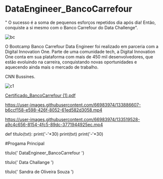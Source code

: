 
# DataEngineer_BancoCarrefour
" O sucesso é a soma de pequenos esforços repetidos dia após dia! Então, conquiste a si mesmo com o Banco Carrefour do Data Challenge".

![bc](https://user-images.githubusercontent.com/66983974/133510064-19a510fb-4d7b-4ec5-a076-3235a068a984.jpg)


O Bootcamp Banco Carrefour Data Engineer foi realizado em parceria com a Digital Innovation One. Parte de uma comunidade tech, a Digital Innovation One conta em sua plataforma com mais de 450 mil desenvolvedores, que estão evoluindo na carreira, conquistando novas oportunidades e aquecendo ainda mais o mercado de trabalho.

CNN Bussines.

![c1](https://user-images.githubusercontent.com/66983974/133509713-ada1b5b7-c504-4e9f-86ba-b35cd22dde27.jpg)



[Certificado_BancoCarrefour (1).pdf](https://github.com/Sandra23U/DataEngineer_BancoCarrefour/files/7189898/Certificado_BancoCarrefour.1.pdf)




https://user-images.githubusercontent.com/66983974/133886607-b6ccf158-e598-426f-8052-61ed582d3058.mp4





https://user-images.githubusercontent.com/66983974/133519528-a9c4c656-8154-4fc5-89dc-3771944925ec.mp4



def título(txt):
    print('-'*30)
    print(txt)
    print('-'*30)
   
    
#Progama Principal

título('   DataEngineer_BancoCarrefour    ')

título('   Data Challange   ')

título('   Sandra de Oliveira Souza   ')





